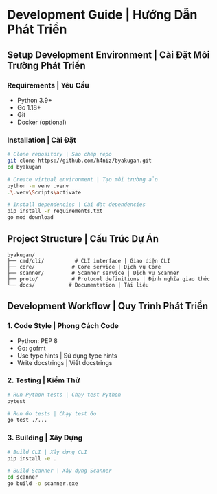 # Development Guide | Hướng Dẫn Phát Triển

## Setup Development Environment | Cài Đặt Môi Trường Phát Triển

### Requirements | Yêu Cầu
- Python 3.9+
- Go 1.18+
- Git
- Docker (optional)

### Installation | Cài Đặt
```bash
# Clone repository | Sao chép repo
git clone https://github.com/h4niz/byakugan.git
cd byakugan

# Create virtual environment | Tạo môi trường ảo
python -m venv .venv
.\.venv\Scripts\activate

# Install dependencies | Cài đặt dependencies
pip install -r requirements.txt
go mod download
```

## Project Structure | Cấu Trúc Dự Án

```plaintext
byakugan/
├── cmd/cli/          # CLI interface | Giao diện CLI
├── core/            # Core service | Dịch vụ Core
├── scanner/         # Scanner service | Dịch vụ Scanner
├── proto/           # Protocol definitions | Định nghĩa giao thức
└── docs/           # Documentation | Tài liệu
```

## Development Workflow | Quy Trình Phát Triển

### 1. Code Style | Phong Cách Code
- Python: PEP 8
- Go: gofmt
- Use type hints | Sử dụng type hints
- Write docstrings | Viết docstrings

### 2. Testing | Kiểm Thử
```bash
# Run Python tests | Chạy test Python
pytest

# Run Go tests | Chạy test Go
go test ./...
```

### 3. Building | Xây Dựng
```bash
# Build CLI | Xây dựng CLI
pip install -e .

# Build Scanner | Xây dựng Scanner
cd scanner
go build -o scanner.exe
```